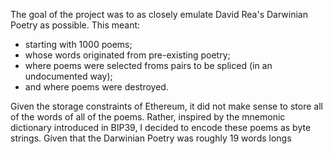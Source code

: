 The goal of the project was to as closely emulate David Rea's Darwinian Poetry as possible. 
This meant:
- starting with 1000 poems;
- whose words originated from pre-existing poetry;
- where poems were selected froms pairs to be spliced (in an undocumented way);
- and where poems were destroyed.

Given the storage constraints of Ethereum, it did not make sense to store all of the words of all of the poems. 
Rather, inspired by the mnemonic dictionary introduced in BIP39, I decided to encode these poems as byte strings.
Given that the Darwinian Poetry was roughly 19 words longs 
